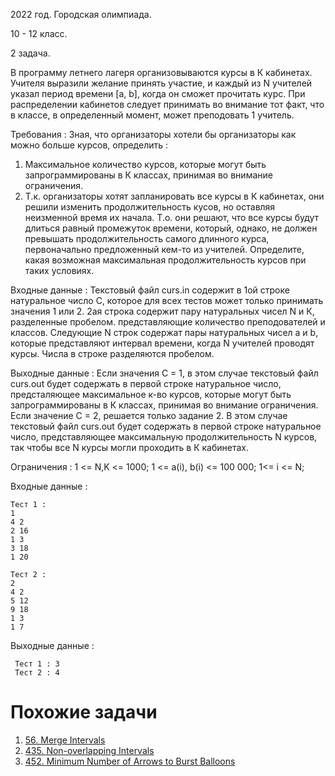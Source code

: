 2022 год. Городская олимпиада.

10 - 12 класс.

2 задача.

В программу летнего лагеря организовываются курсы в К кабинетах. Учителя выразили желание принять участие, и каждый из N учителей указал период времени [a, b], когда он сможет прочитать курс.
При распределении кабинетов следует принимать во внимание тот факт, что в классе, в определенный момент, может преподовать 1 учитель.

Требования : 
Зная, что организаторы хотели бы организаторы как можно больше курсов, определить :
1) Максимальное количество курсов, которые могут быть запрограммированы в К классах, принимая во внимание ограничения.
2) Т.к. организаторы хотят запланировать все курсы в К кабинетах, они решили изменить продолжительность кусов, но оставляя неизменной время их начала. Т.о. они решают, что все 
курсы будут длиться равный промежуток времени, который, однако, не должен превышать продолжительность самого длинного курса, первоначально  предложенный кем-то из учителей. 
Определите, какая возможная максимальная продолжительность курсов при таких условиях.

Входные данные : Текстовый файл curs.in содержит в 1ой строке натуральное число C, которое для всех тестов может только принимать значения 1 или 2. 2ая строка содержит пару 
натуральных чисел N и К, разделенные пробелом. представляющие количество преподователей и классов. Следующие N строк содержат пары натуральных чисел a и b, которые представляют 
интервал времени, когда N учителей проводят курсы. Числа в строке разделяются пробелом.

Выходные данные : Если значения С = 1, в этом случае текстовый файл curs.out будет содержать в первой строке натуральное число, предсталяющее максимальное к-во курсов, 
которые могут быть запрограммированы в К классах, принимая во внимание ограничения. Если значение С = 2, решается только задание 2. В этом случае текстовый файл curs.out будет
содержать в первой строке натуральное число, представляющее максимальную продолжительность N курсов, так чтобы все N курсы могли проходить в К кабинетах.

Ограничения : 
1 <= N,K <= 1000; 1 <= a(i), b(i) <= 100 000; 1<= i <= N;

Входные данные :

    Тест 1 :
    1
    4 2
    2 16
    1 3
    3 18
    1 20
    
    Тест 2 : 
    2
    4 2
    5 12
    9 18
    1 3
    1 7
    
Выходные данные :

     Тест 1 : 3
     Тест 2 : 4

# Похожие задачи
1. [56. Merge Intervals](https://leetcode.com/problems/merge-intervals/)
2. [435. Non-overlapping Intervals](https://leetcode.com/problems/non-overlapping-intervals/)
3. [452. Minimum Number of Arrows to Burst Balloons](https://leetcode.com/problems/minimum-number-of-arrows-to-burst-balloons/)

